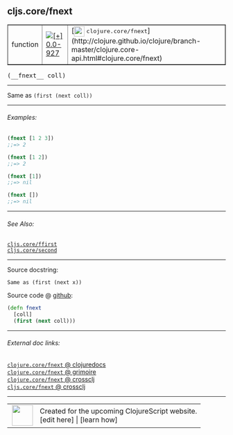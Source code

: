 ## cljs.core/fnext



 <table border="1">
<tr>
<td>function</td>
<td><a href="https://github.com/cljsinfo/cljs-api-docs/tree/0.0-927"><img valign="middle" alt="[+] 0.0-927" title="Added in 0.0-927" src="https://img.shields.io/badge/+-0.0--927-lightgrey.svg"></a> </td>
<td>
[<img height="24px" valign="middle" src="http://i.imgur.com/1GjPKvB.png"> <samp>clojure.core/fnext</samp>](http://clojure.github.io/clojure/branch-master/clojure.core-api.html#clojure.core/fnext)
</td>
</tr>
</table>


 <samp>
(__fnext__ coll)<br>
</samp>

---

Same as `(first (next coll))`



---

###### Examples:

```clj
(fnext [1 2 3])
;;=> 2

(fnext [1 2])
;;=> 2

(fnext [1])
;;=> nil

(fnext [])
;;=> nil
```



---

###### See Also:

[`cljs.core/ffirst`](../cljs.core/ffirst.md)<br>
[`cljs.core/second`](../cljs.core/second.md)<br>

---


Source docstring:

```
Same as (first (next x))
```


Source code @ [github](https://github.com/clojure/clojurescript/blob/r2843/src/cljs/cljs/core.cljs#L1162-L1165):

```clj
(defn fnext
  [coll]
  (first (next coll)))
```

<!--
Repo - tag - source tree - lines:

 <pre>
clojurescript @ r2843
└── src
    └── cljs
        └── cljs
            └── <ins>[core.cljs:1162-1165](https://github.com/clojure/clojurescript/blob/r2843/src/cljs/cljs/core.cljs#L1162-L1165)</ins>
</pre>

-->

---



###### External doc links:

[`clojure.core/fnext` @ clojuredocs](http://clojuredocs.org/clojure.core/fnext)<br>
[`clojure.core/fnext` @ grimoire](http://conj.io/store/v1/org.clojure/clojure/1.7.0-beta3/clj/clojure.core/fnext/)<br>
[`clojure.core/fnext` @ crossclj](http://crossclj.info/fun/clojure.core/fnext.html)<br>
[`cljs.core/fnext` @ crossclj](http://crossclj.info/fun/cljs.core.cljs/fnext.html)<br>

---

 <table>
<tr><td>
<img valign="middle" align="right" width="48px" src="http://i.imgur.com/Hi20huC.png">
</td><td>
Created for the upcoming ClojureScript website.<br>
[edit here] | [learn how]
</td></tr></table>

[edit here]:https://github.com/cljsinfo/cljs-api-docs/blob/master/cljsdoc/cljs.core/fnext.cljsdoc
[learn how]:https://github.com/cljsinfo/cljs-api-docs/wiki/cljsdoc-files

<!--

This information was too distracting to show to readers, but I'll leave it
commented here since it is helpful to:

- pretty-print the data used to generate this document
- and show how to retrieve that data



The API data for this symbol:

```clj
{:description "Same as `(first (next coll))`",
 :ns "cljs.core",
 :name "fnext",
 :signature ["[coll]"],
 :history [["+" "0.0-927"]],
 :type "function",
 :related ["cljs.core/ffirst" "cljs.core/second"],
 :full-name-encode "cljs.core/fnext",
 :source {:code "(defn fnext\n  [coll]\n  (first (next coll)))",
          :title "Source code",
          :repo "clojurescript",
          :tag "r2843",
          :filename "src/cljs/cljs/core.cljs",
          :lines [1162 1165]},
 :examples [{:id "92383f",
             :content "```clj\n(fnext [1 2 3])\n;;=> 2\n\n(fnext [1 2])\n;;=> 2\n\n(fnext [1])\n;;=> nil\n\n(fnext [])\n;;=> nil\n```"}],
 :full-name "cljs.core/fnext",
 :clj-symbol "clojure.core/fnext",
 :docstring "Same as (first (next x))"}

```

Retrieve the API data for this symbol:

```clj
;; from Clojure REPL
(require '[clojure.edn :as edn])
(-> (slurp "https://raw.githubusercontent.com/cljsinfo/cljs-api-docs/catalog/cljs-api.edn")
    (edn/read-string)
    (get-in [:symbols "cljs.core/fnext"]))
```

-->
